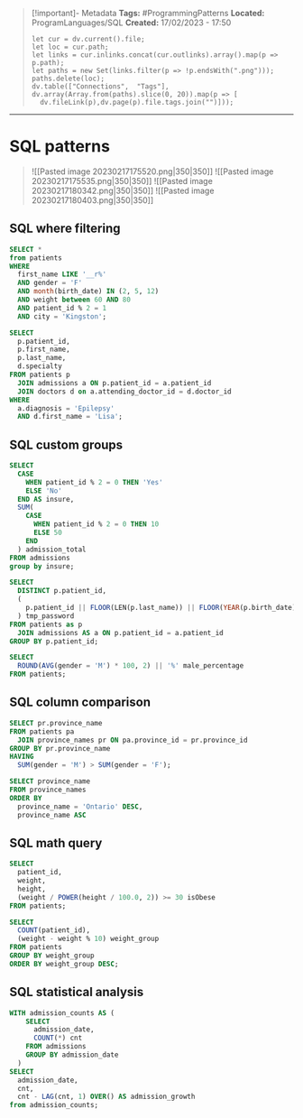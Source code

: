 > [!important]- Metadata
> **Tags:** #ProgrammingPatterns 
> **Located:** ProgramLanguages/SQL
> **Created:** 17/02/2023 - 17:50
> ```dataviewjs
>let cur = dv.current().file;
>let loc = cur.path;
>let links = cur.inlinks.concat(cur.outlinks).array().map(p => p.path);
>let paths = new Set(links.filter(p => !p.endsWith(".png")));
>paths.delete(loc);
>dv.table(["Connections",  "Tags"], dv.array(Array.from(paths).slice(0, 20)).map(p => [
>   dv.fileLink(p),dv.page(p).file.tags.join("")]));
> ```

___
# SQL patterns

> ![[Pasted image 20230217175520.png|350|350]]
> ![[Pasted image 20230217175535.png|350|350]]
> ![[Pasted image 20230217180342.png|350|350]]
> ![[Pasted image 20230217180403.png|350|350]]

## SQL where filtering

```sql
SELECT *
from patients
WHERE
  first_name LIKE '__r%'
  AND gender = 'F'
  AND month(birth_date) IN (2, 5, 12)
  AND weight between 60 AND 80
  AND patient_id % 2 = 1
  AND city = 'Kingston';
```

```sql
SELECT
  p.patient_id,
  p.first_name,
  p.last_name,
  d.specialty
FROM patients p
  JOIN admissions a ON p.patient_id = a.patient_id
  JOIN doctors d on a.attending_doctor_id = d.doctor_id
WHERE
  a.diagnosis = 'Epilepsy'
  AND d.first_name = 'Lisa';
```

## SQL custom groups 

```sql
SELECT
  CASE
    WHEN patient_id % 2 = 0 THEN 'Yes'
    ELSE 'No'
  END AS insure,
  SUM(
    CASE
      WHEN patient_id % 2 = 0 THEN 10
      ELSE 50
    END
  ) admission_total
FROM admissions
group by insure;
```

```sql
SELECT
  DISTINCT p.patient_id,
  (
    p.patient_id || FLOOR(LEN(p.last_name)) || FLOOR(YEAR(p.birth_date))
  ) tmp_password
FROM patients as p
  JOIN admissions AS a ON p.patient_id = a.patient_id
GROUP BY p.patient_id;
```

```sql
SELECT
  ROUND(AVG(gender = 'M') * 100, 2) || '%' male_percentage
FROM patients;
```
## SQL column comparison

```sql
SELECT pr.province_name
FROM patients pa
  JOIN province_names pr ON pa.province_id = pr.province_id
GROUP BY pr.province_name
HAVING
  SUM(gender = 'M') > SUM(gender = 'F');
```

```sql
SELECT province_name
FROM province_names
ORDER BY
  province_name = 'Ontario' DESC,
  province_name ASC
```

## SQL math query

```sql
SELECT
  patient_id,
  weight,
  height,
  (weight / POWER(height / 100.0, 2)) >= 30 isObese
FROM patients;
```

```sql
SELECT
  COUNT(patient_id),
  (weight - weight % 10) weight_group
FROM patients
GROUP BY weight_group
ORDER BY weight_group DESC;
```

## SQL statistical analysis 
```sql
WITH admission_counts AS (
    SELECT
      admission_date,
      COUNT(*) cnt
    FROM admissions
    GROUP BY admission_date
  )
SELECT
  admission_date,
  cnt,
  cnt - LAG(cnt, 1) OVER() AS admission_growth
from admission_counts;
```